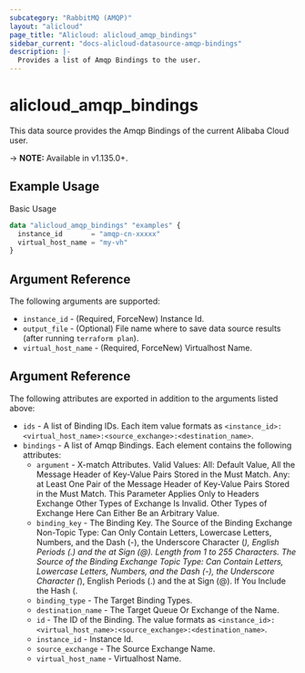 ```yaml
---
subcategory: "RabbitMQ (AMQP)"
layout: "alicloud"
page_title: "Alicloud: alicloud_amqp_bindings"
sidebar_current: "docs-alicloud-datasource-amqp-bindings"
description: |-
  Provides a list of Amqp Bindings to the user.
---
```


# alicloud\_amqp\_bindings

This data source provides the Amqp Bindings of the current Alibaba Cloud user.

-> **NOTE:** Available in v1.135.0+.

## Example Usage

Basic Usage

```terraform
data "alicloud_amqp_bindings" "examples" {
  instance_id       = "amqp-cn-xxxxx"
  virtual_host_name = "my-vh"
}
```

## Argument Reference

The following arguments are supported:

* `instance_id` - (Required, ForceNew) Instance Id.
* `output_file` - (Optional) File name where to save data source results (after running `terraform plan`).
* `virtual_host_name` - (Required, ForceNew) Virtualhost Name.

## Argument Reference

The following attributes are exported in addition to the arguments listed above:

* `ids` - A list of Binding IDs. Each item value formats as `<instance_id>:<virtual_host_name>:<source_exchange>:<destination_name>`.
* `bindings` - A list of Amqp Bindings. Each element contains the following attributes:
	* `argument` - X-match Attributes. Valid Values: All: Default Value, All the Message Header of Key-Value Pairs Stored in the Must Match. Any: at Least One Pair of the Message Header of Key-Value Pairs Stored in the Must Match. This Parameter Applies Only to Headers Exchange Other Types of Exchange Is Invalid. Other Types of Exchange Here Can Either Be an Arbitrary Value.
	* `binding_key` - The Binding Key. The Source of the Binding Exchange Non-Topic Type: Can Only Contain Letters, Lowercase Letters, Numbers, and the Dash (-), the Underscore Character (_), English Periods (.) and the at Sign (@). Length from 1 to 255 Characters. The Source of the Binding Exchange Topic Type: Can Contain Letters, Lowercase Letters, Numbers, and the Dash (-), the Underscore Character (_), English Periods (.) and the at Sign (@). If You Include the Hash (.
	* `binding_type` - The Target Binding Types.
	* `destination_name` - The Target Queue Or Exchange of the Name.
	* `id` - The ID of the Binding. The value formats as `<instance_id>:<virtual_host_name>:<source_exchange>:<destination_name>`.
	* `instance_id` - Instance Id.
	* `source_exchange` - The Source Exchange Name.
	* `virtual_host_name` - Virtualhost Name.
